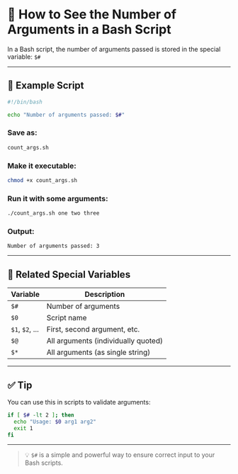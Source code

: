 # 🔢 How to See the Number of Arguments in a Bash Script

In a Bash script, the number of arguments passed is stored in the special variable: `$#`

---

## 🧪 Example Script

```bash
#!/bin/bash

echo "Number of arguments passed: $#"
```

### Save as:

```bash
count_args.sh
```

### Make it executable:

```bash
chmod +x count_args.sh
```

### Run it with some arguments:

```bash
./count_args.sh one two three
```

### Output:

```
Number of arguments passed: 3
```

---

## 🧠 Related Special Variables

| Variable | Description                      |
|----------|----------------------------------|
| `$#`     | Number of arguments              |
| `$0`     | Script name                      |
| `$1`, `$2`, ... | First, second argument, etc. |
| `$@`     | All arguments (individually quoted) |
| `$*`     | All arguments (as single string) |

---

## ✅ Tip

You can use this in scripts to validate arguments:

```bash
if [ $# -lt 2 ]; then
  echo "Usage: $0 arg1 arg2"
  exit 1
fi
```

---

> 💡 `$#` is a simple and powerful way to ensure correct input to your Bash scripts.
